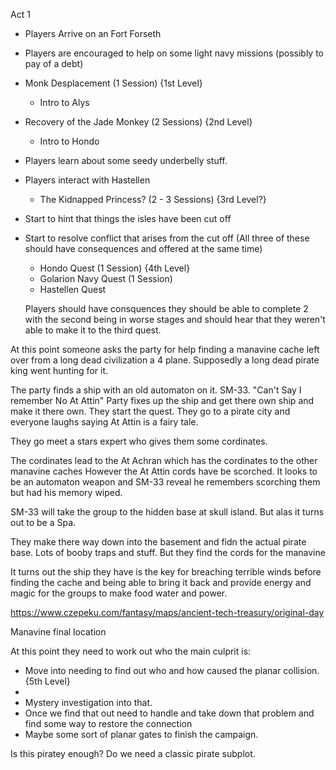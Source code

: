 Act 1

- Players Arrive on an Fort Forseth
- Players are encouraged to help on some light navy missions (possibly to pay of a debt)
- Monk Desplacement (1 Session) {1st Level}
	- Intro to Alys
- Recovery of the Jade Monkey (2 Sessions)  {2nd Level}
	- Intro to Hondo
- Players learn about some seedy underbelly stuff.
- Players interact with Hastellen
	- The Kidnapped Princess? (2 - 3 Sessions) {3rd Level?}
- Start to hint that things the isles have been cut off
- Start to resolve conflict that arises from the cut off (All three of these should have consequences and offered at the same time)
	- Hondo Quest (1 Session) {4th Level}
	- Golarion Navy Quest (1 Session)
	- Hastellen Quest

	Players should have consquences they should be able to complete 2 with the second being in worse stages and should hear that they weren't able to make it to the third quest.

At this point someone asks the party for help finding a manavine cache left over from a long dead civilization a 4 plane. Supposedly a long dead pirate king went hunting for it.

The party finds a ship with an old automaton on it. SM-33. "Can't Say I remember No At Attin"
Party fixes up the ship and get there own ship and make it there own. They start the quest. They go to a pirate city and everyone laughs saying At Attin is a fairy tale. 

They go meet a stars expert who gives them some cordinates.

The cordinates lead to the At Achran which has the cordinates to the other manavine caches However the At Attin cords have be scorched. It looks to be an automaton weapon and SM-33 reveal he remembers scorching them but had his memory wiped.

SM-33 will take the group to the hidden base at skull island.
But alas it turns out to be a Spa.

They make there way down into the basement and fidn the actual pirate base. Lots of booby traps and stuff. But they find the cords for the manavine

It turns out the ship they have is the key for breaching terrible winds before finding the cache and being able to bring it back and provide energy and magic for the groups to make food water and power.

https://www.czepeku.com/fantasy/maps/ancient-tech-treasury/original-day

Manavine final location

At this point they need to work out who the main culprit is:





- Move into needing to find out who and how caused the planar collision. {5th Level}
- 
- Mystery investigation into that.
- Once we find that out need to handle and take down that problem and find some way to restore the connection
- Maybe some sort of planar gates to finish the campaign.


Is this piratey enough?
Do we need a classic pirate subplot.